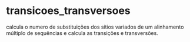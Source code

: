 # transicoes_transversoes
calcula o numero de substituições dos sítios variados de um alinhamento múltiplo de sequências e calcula as transições e transversões.
